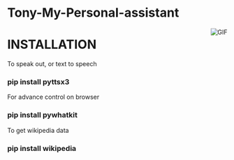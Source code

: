 # Tony-My-Personal-assistant
<img align="right" alt="GIF" src="https://c.tenor.com/OLRBvma9S-sAAAAC/jarvis-jarvischatbot.gif"/>
<h1> INSTALLATION</h1>
To speak out, or text to speech <h3> pip install pyttsx3 </h3>
For advance control on browser <h3>pip install pywhatkit </h3>
To get wikipedia data <h3>pip install wikipedia</h3> 
